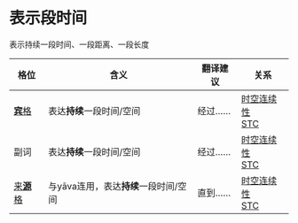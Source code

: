 # 表示**段时间**

表示持续一段时间、一段距离、一段长度

|格位|含义|翻译建议|关系|
|-|-|-|-|
|[**宾**格](https://assets-hk.wikipali.org/pali-handbook/zh-Hans/declension/acc.html)|表达**持续**一段时间/空间|经过……|[时空连续性<br>STC](https://assets-hk.wikipali.org/pali-handbook/zh-Hans/basic-relation/acc/acc-stc.html)|
|副词|表达**持续**一段时间/空间|经过……|[时空连续性<br>STC](https://assets-hk.wikipali.org/pali-handbook/zh-Hans/basic-relation/acc/acc-stc.html)|
|[来**源**格](https://assets-hk.wikipali.org/pali-handbook/zh-Hans/declension/abl.html)|与yāva连用，表达**持续**一段时间/空间|直到……|[时空连续性<br>STC](https://assets-hk.wikipali.org/pali-handbook/zh-Hans/basic-relation/acc/acc-stc.html)|
